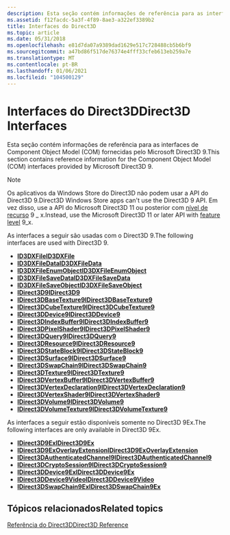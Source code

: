 ```yaml
---
description: Esta seção contém informações de referência para as interfaces de Component Object Model (COM) fornecidas pelo Microsoft Direct3D 9.
ms.assetid: f12facdc-5a3f-4f89-8ae3-a322ef3389b2
title: Interfaces do Direct3D
ms.topic: article
ms.date: 05/31/2018
ms.openlocfilehash: e81d7da07a9389dad1629e517c728488cb5b6bf9
ms.sourcegitcommit: a47bd86f517de76374e4fff33cfeb613eb259a7e
ms.translationtype: MT
ms.contentlocale: pt-BR
ms.lasthandoff: 01/06/2021
ms.locfileid: "104500129"
---
```

# <a name="direct3d-interfaces"></a><span data-ttu-id="44344-103">Interfaces do Direct3D</span><span class="sxs-lookup"><span data-stu-id="44344-103">Direct3D Interfaces</span></span>

<span data-ttu-id="44344-104">Esta seção contém informações de referência para as interfaces de Component Object Model (COM) fornecidas pelo Microsoft Direct3D 9.</span><span class="sxs-lookup"><span data-stu-id="44344-104">This section contains reference information for the Component Object Model (COM) interfaces provided by Microsoft Direct3D 9.</span></span>

> [!Note]  
> <span data-ttu-id="44344-105">Os aplicativos da Windows Store do Direct3D não podem usar a API do Direct3D 9.</span><span class="sxs-lookup"><span data-stu-id="44344-105">Direct3D Windows Store apps can't use the Direct3D 9 API.</span></span> <span data-ttu-id="44344-106">Em vez disso, use a API do Microsoft Direct3D 11 ou posterior com [nível de recurso](../direct3d11/overviews-direct3d-11-devices-downlevel-intro.md) 9 \_ x.</span><span class="sxs-lookup"><span data-stu-id="44344-106">Instead, use the Microsoft Direct3D 11 or later API with [feature level](../direct3d11/overviews-direct3d-11-devices-downlevel-intro.md) 9\_x.</span></span>

 

<span data-ttu-id="44344-107">As interfaces a seguir são usadas com o Direct3D 9.</span><span class="sxs-lookup"><span data-stu-id="44344-107">The following interfaces are used with Direct3D 9.</span></span>

-   [<span data-ttu-id="44344-108">**ID3DXFile**</span><span class="sxs-lookup"><span data-stu-id="44344-108">**ID3DXFile**</span></span>](id3dxfile.md)
-   [<span data-ttu-id="44344-109">**ID3DXFileData**</span><span class="sxs-lookup"><span data-stu-id="44344-109">**ID3DXFileData**</span></span>](id3dxfiledata.md)
-   [<span data-ttu-id="44344-110">**ID3DXFileEnumObject**</span><span class="sxs-lookup"><span data-stu-id="44344-110">**ID3DXFileEnumObject**</span></span>](id3dxfileenumobject.md)
-   [<span data-ttu-id="44344-111">**ID3DXFileSaveData**</span><span class="sxs-lookup"><span data-stu-id="44344-111">**ID3DXFileSaveData**</span></span>](id3dxfilesavedata.md)
-   [<span data-ttu-id="44344-112">**ID3DXFileSaveObject**</span><span class="sxs-lookup"><span data-stu-id="44344-112">**ID3DXFileSaveObject**</span></span>](id3dxfilesaveobject.md)
-   [<span data-ttu-id="44344-113">**IDirect3D9**</span><span class="sxs-lookup"><span data-stu-id="44344-113">**IDirect3D9**</span></span>](/windows/win32/api/d3d9helper/nn-d3d9helper-idirect3d9)
-   [<span data-ttu-id="44344-114">**IDirect3DBaseTexture9**</span><span class="sxs-lookup"><span data-stu-id="44344-114">**IDirect3DBaseTexture9**</span></span>](/windows/win32/api/d3d9helper/nn-d3d9helper-idirect3dbasetexture9)
-   [<span data-ttu-id="44344-115">**IDirect3DCubeTexture9**</span><span class="sxs-lookup"><span data-stu-id="44344-115">**IDirect3DCubeTexture9**</span></span>](/windows/win32/api/d3d9helper/nn-d3d9helper-idirect3dcubetexture9)
-   [<span data-ttu-id="44344-116">**IDirect3DDevice9**</span><span class="sxs-lookup"><span data-stu-id="44344-116">**IDirect3DDevice9**</span></span>](/windows/win32/api/d3d9helper/nn-d3d9helper-idirect3ddevice9)
-   [<span data-ttu-id="44344-117">**IDirect3DIndexBuffer9**</span><span class="sxs-lookup"><span data-stu-id="44344-117">**IDirect3DIndexBuffer9**</span></span>](/windows/win32/api/d3d9helper/nn-d3d9helper-idirect3dindexbuffer9)
-   [<span data-ttu-id="44344-118">**IDirect3DPixelShader9**</span><span class="sxs-lookup"><span data-stu-id="44344-118">**IDirect3DPixelShader9**</span></span>](/windows/win32/api/d3d9helper/nn-d3d9helper-idirect3dpixelshader9)
-   [<span data-ttu-id="44344-119">**IDirect3DQuery9**</span><span class="sxs-lookup"><span data-stu-id="44344-119">**IDirect3DQuery9**</span></span>](/windows/win32/api/d3d9helper/nn-d3d9helper-idirect3dquery9)
-   [<span data-ttu-id="44344-120">**IDirect3DResource9**</span><span class="sxs-lookup"><span data-stu-id="44344-120">**IDirect3DResource9**</span></span>](/windows/win32/api/d3d9helper/nn-d3d9helper-idirect3dresource9)
-   [<span data-ttu-id="44344-121">**IDirect3DStateBlock9**</span><span class="sxs-lookup"><span data-stu-id="44344-121">**IDirect3DStateBlock9**</span></span>](/windows/win32/api/d3d9helper/nn-d3d9helper-idirect3dstateblock9)
-   [<span data-ttu-id="44344-122">**IDirect3DSurface9**</span><span class="sxs-lookup"><span data-stu-id="44344-122">**IDirect3DSurface9**</span></span>](/windows/win32/api/d3d9helper/nn-d3d9helper-idirect3dsurface9)
-   [<span data-ttu-id="44344-123">**IDirect3DSwapChain9**</span><span class="sxs-lookup"><span data-stu-id="44344-123">**IDirect3DSwapChain9**</span></span>](/windows/win32/api/d3d9helper/nn-d3d9helper-idirect3dswapchain9)
-   [<span data-ttu-id="44344-124">**IDirect3DTexture9**</span><span class="sxs-lookup"><span data-stu-id="44344-124">**IDirect3DTexture9**</span></span>](/windows/win32/api/d3d9helper/nn-d3d9helper-idirect3dtexture9)
-   [<span data-ttu-id="44344-125">**IDirect3DVertexBuffer9**</span><span class="sxs-lookup"><span data-stu-id="44344-125">**IDirect3DVertexBuffer9**</span></span>](/windows/win32/api/d3d9helper/nn-d3d9helper-idirect3dvertexbuffer9)
-   [<span data-ttu-id="44344-126">**IDirect3DVertexDeclaration9**</span><span class="sxs-lookup"><span data-stu-id="44344-126">**IDirect3DVertexDeclaration9**</span></span>](/windows/win32/api/d3d9helper/nn-d3d9helper-idirect3dvertexdeclaration9)
-   [<span data-ttu-id="44344-127">**IDirect3DVertexShader9**</span><span class="sxs-lookup"><span data-stu-id="44344-127">**IDirect3DVertexShader9**</span></span>](/windows/win32/api/d3d9helper/nn-d3d9helper-idirect3dvertexshader9)
-   [<span data-ttu-id="44344-128">**IDirect3DVolume9**</span><span class="sxs-lookup"><span data-stu-id="44344-128">**IDirect3DVolume9**</span></span>](/windows/win32/api/d3d9helper/nn-d3d9helper-idirect3dvolume9)
-   [<span data-ttu-id="44344-129">**IDirect3DVolumeTexture9**</span><span class="sxs-lookup"><span data-stu-id="44344-129">**IDirect3DVolumeTexture9**</span></span>](/windows/win32/api/d3d9helper/nn-d3d9helper-idirect3dvolumetexture9)

<span data-ttu-id="44344-130">As interfaces a seguir estão disponíveis somente no Direct3D 9Ex.</span><span class="sxs-lookup"><span data-stu-id="44344-130">The following interfaces are only available in Direct3D 9Ex.</span></span>

-   [<span data-ttu-id="44344-131">**IDirect3D9Ex**</span><span class="sxs-lookup"><span data-stu-id="44344-131">**IDirect3D9Ex**</span></span>](/windows/desktop/api/d3d9/nn-d3d9-idirect3d9ex)
-   [<span data-ttu-id="44344-132">**IDirect3D9ExOverlayExtension**</span><span class="sxs-lookup"><span data-stu-id="44344-132">**IDirect3D9ExOverlayExtension**</span></span>](/windows/win32/api/d3d9/nn-d3d9-idirect3d9exoverlayextension)
-   [<span data-ttu-id="44344-133">**IDirect3DAuthenticatedChannel9**</span><span class="sxs-lookup"><span data-stu-id="44344-133">**IDirect3DAuthenticatedChannel9**</span></span>](/windows/win32/api/d3d9/nn-d3d9-idirect3dauthenticatedchannel9)
-   [<span data-ttu-id="44344-134">**IDirect3DCryptoSession9**</span><span class="sxs-lookup"><span data-stu-id="44344-134">**IDirect3DCryptoSession9**</span></span>](/windows/win32/api/d3d9/nn-d3d9-idirect3dcryptosession9)
-   [<span data-ttu-id="44344-135">**IDirect3DDevice9Ex**</span><span class="sxs-lookup"><span data-stu-id="44344-135">**IDirect3DDevice9Ex**</span></span>](/windows/desktop/api/d3d9/nn-d3d9-idirect3ddevice9ex)
-   [<span data-ttu-id="44344-136">**IDirect3DDevice9Video**</span><span class="sxs-lookup"><span data-stu-id="44344-136">**IDirect3DDevice9Video**</span></span>](/windows/win32/api/d3d9/nn-d3d9-idirect3ddevice9video)
-   [<span data-ttu-id="44344-137">**IDirect3DSwapChain9Ex**</span><span class="sxs-lookup"><span data-stu-id="44344-137">**IDirect3DSwapChain9Ex**</span></span>](/windows/desktop/api/d3d9/nn-d3d9-idirect3dswapchain9ex)

## <a name="related-topics"></a><span data-ttu-id="44344-138">Tópicos relacionados</span><span class="sxs-lookup"><span data-stu-id="44344-138">Related topics</span></span>

<dl> <dt>

[<span data-ttu-id="44344-139">Referência do Direct3D</span><span class="sxs-lookup"><span data-stu-id="44344-139">Direct3D Reference</span></span>](dx9-graphics-reference-d3d.md)
</dt> </dl>

 

 
